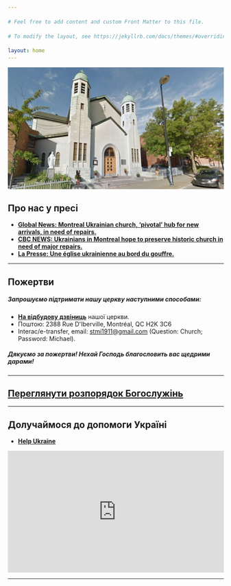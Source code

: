```yaml
---

# Feel free to add content and custom Front Matter to this file.

# To modify the layout, see https://jekyllrb.com/docs/themes/#overriding-theme-defaults

layout: home
---
```

![Church](assets/img/church_1.jpg)

## <b> Про нас у пресі</b>

* <b><a href="https://globalnews.ca/news/9546247/montreal-ukrainian-church-repairs/?fbclid=IwAR2aQq4UUnmsuRxSgh1RTgqdFhHqu3waPm5Ve0uF2_ID33JVZylNnEYPhtE">
  Global News: Montreal Ukrainian church, ‘pivotal’ hub for new arrivals, in need of repairs.</a></b>
* <b><a href="https://www.cbc.ca/news/canada/montreal/ukrainian-church-repairs-parish-1.6776865">CBC NEWS: Ukrainians in
  Montreal hope to preserve historic church in need of major repairs.</a></b>
* <b><a href="https://www.lapresse.ca/actualites/grand-montreal/2023-03-12/centre-sud/une-eglise-ukrainienne-au-bord-du-gouffre.php">
  La Presse: Une église ukrainienne au bord du gouffre.</a></b>

<hr/>

## <b>Пожертви</b>

##### <b>Запрошуємо підтримати нашу церкву наступними способами:</b>

* <b><a href="https://www.gofundme.com/f/church-building-needs-repairs"> На відбудову дзвіниць</a></b> нашої церкви.
* Поштою: 2388 Rue D'Iberville, Montréal, QC H2K 3C6
* Interac/e-transfer, email: stmi1911@gmail.com (Question: Church; Password: Michael).

##### <b>Дякуємо за пожертви! Нехай Господь благословить вас щедрими дарами! </b>

<hr>

## <b><a href="https://stmichaelsucc-mtl.blogspot.com/">Переглянути розпорядок Богослужінь</a></b>

<hr>

## <b>Долучаймося до допомоги Україні</b>

* <b><a href="/jekyll/update/2022/04/13/Help-Ukraine.html"> Help Ukraine </a></b>

<div style="position: relative;
  overflow: hidden;
  width: 100%;
  padding-top: 56.25%;">
  <iframe style="position: absolute;
  top: 0;
  left: 0;
  bottom: 0;
  right: 0;
  width: 100%;
  height: 100%;" src="https://www.youtube.com/embed/YK1-bxgVvSw?&autoplay=1" frameborder="0"></iframe>
</div> 

<hr>


